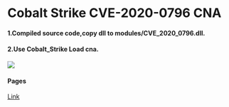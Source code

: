 # Cobalt Strike CVE-2020-0796 CNA  
 
#### 1.Compiled source code,copy dll to modules/CVE_2020_0796.dll.  

#### 2.Use Cobalt_Strike Load cna.  
![](https://cdn.jsdelivr.net/gh/yanghaoi/Cobalt_Strike_CNA@latest/CVE-2020-0796_CNA/images/CVE-2020-0796-LPE.gif)

#### Pages
[Link](https://yanghaoi.github.io/2021/04/22/cobalt-strike-cha-jian-zhi-cve-2020-0796-ti-quan-jiao-ben-kai-fa/)  


